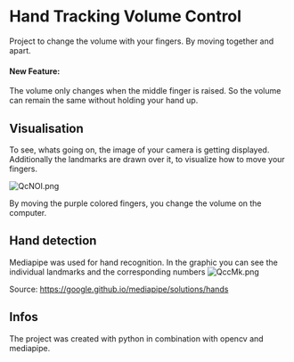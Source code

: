 # Hand Tracking Volume Control
Project to change the volume with your fingers. By moving together and apart.

#### New Feature:
The volume only changes when the middle finger is raised. So the volume can remain the same without holding your hand up.

## Visualisation
To see, whats going on, the image of your camera is getting displayed. Additionally the landmarks are drawn over it, to visualize how to move your fingers.

<img src="https://picr.eu/images/2021/04/24/QcNOI.png" alt="QcNOI.png" border="0" />

By moving the purple colored fingers, you change the volume on the computer.

## Hand detection
Mediapipe was used for hand recognition. In the graphic you can see the individual landmarks and the corresponding numbers
![QccMk.png](https://picr.eu/images/2021/04/25/QccMk.png)

Source: https://google.github.io/mediapipe/solutions/hands

## Infos
The project was created with python in combination with opencv and mediapipe.
